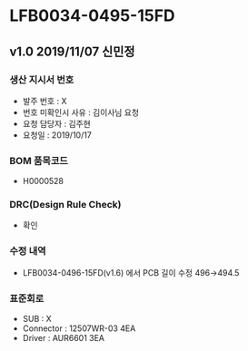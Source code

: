# LFB0034-0495-15FD

## v1.0 2019/11/07 신민정

### 생산 지시서 번호
* 발주 번호 : X
* 번호 미확인시 사유 : 김이사님 요청
* 요청 담당자 : 김주현
* 요청일 : 2019/10/17

###  BOM 품목코드
* H0000528

### DRC(Design Rule Check)
* 확인

### 수정 내역
* LFB0034-0496-15FD(v1.6) 에서 PCB 길이 수정 496→494.5

### 표준회로
* SUB : X
* Connector : 12507WR-03 4EA
* Driver : AUR6601 3EA
